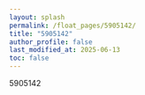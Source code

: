 ```yaml
---
layout: splash
permalink: /float_pages/5905142/
title: "5905142"
author_profile: false
last_modified_at: 2025-06-13
toc: false
---
```

 
5905142
